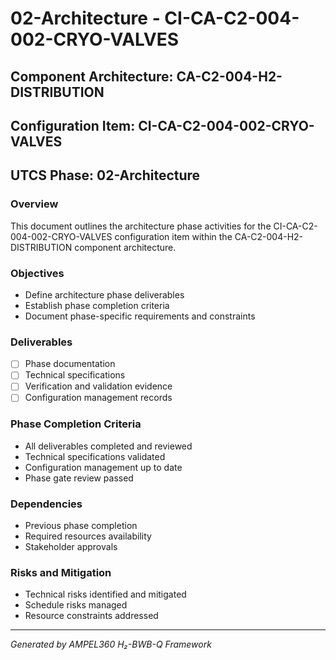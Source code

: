 # 02-Architecture - CI-CA-C2-004-002-CRYO-VALVES

## Component Architecture: CA-C2-004-H2-DISTRIBUTION
## Configuration Item: CI-CA-C2-004-002-CRYO-VALVES
## UTCS Phase: 02-Architecture

### Overview
This document outlines the architecture phase activities for the CI-CA-C2-004-002-CRYO-VALVES configuration item within the CA-C2-004-H2-DISTRIBUTION component architecture.

### Objectives
- Define architecture phase deliverables
- Establish phase completion criteria
- Document phase-specific requirements and constraints

### Deliverables
- [ ] Phase documentation
- [ ] Technical specifications
- [ ] Verification and validation evidence
- [ ] Configuration management records

### Phase Completion Criteria
- All deliverables completed and reviewed
- Technical specifications validated
- Configuration management up to date
- Phase gate review passed

### Dependencies
- Previous phase completion
- Required resources availability
- Stakeholder approvals

### Risks and Mitigation
- Technical risks identified and mitigated
- Schedule risks managed
- Resource constraints addressed

---
*Generated by AMPEL360 H₂-BWB-Q Framework*
